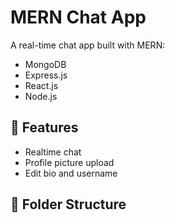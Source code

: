 # MERN Chat App

A real-time chat app built with MERN:
- MongoDB
- Express.js
- React.js
- Node.js

## 🚀 Features

- Realtime chat
- Profile picture upload
- Edit bio and username

## 📁 Folder Structure

